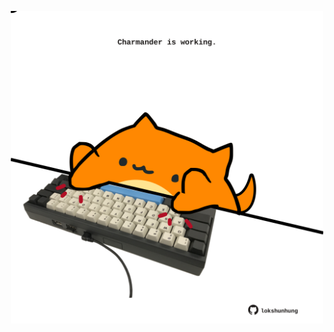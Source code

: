 <!-- built at 23/12/2024, 05:00:46 UTC -->
<p align="center">
  <img width="500" height="500" src="./ReadmeImage.svg">
</p>
